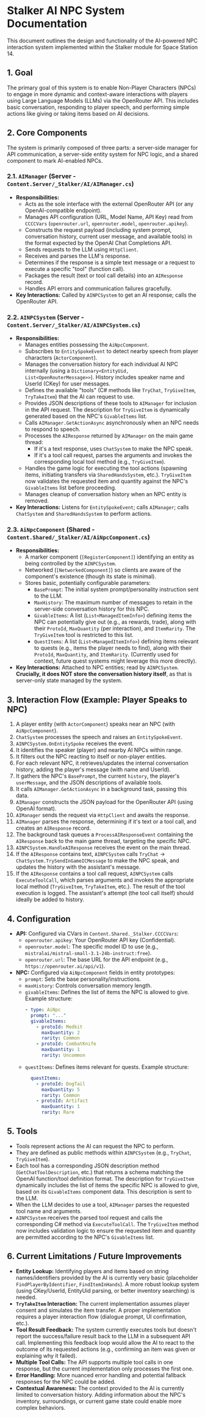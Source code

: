 # Stalker AI NPC System Documentation

This document outlines the design and functionality of the AI-powered NPC interaction system implemented within the Stalker module for Space Station 14.

## 1. Goal

The primary goal of this system is to enable Non-Player Characters (NPCs) to engage in more dynamic and context-aware interactions with players using Large Language Models (LLMs) via the OpenRouter API. This includes basic conversation, responding to player speech, and performing simple actions like giving or taking items based on AI decisions.

## 2. Core Components

The system is primarily composed of three parts: a server-side manager for API communication, a server-side entity system for NPC logic, and a shared component to mark AI-enabled NPCs.

### 2.1. `AIManager` (Server - `Content.Server/_Stalker/AI/AIManager.cs`)

-   **Responsibilities:**
    -   Acts as the sole interface with the external OpenRouter API (or any OpenAI-compatible endpoint).
    -   Manages API configuration (URL, Model Name, API Key) read from `CCCCVars` (`openrouter.url`, `openrouter.model`, `openrouter.apikey`).
    -   Constructs the request payload (including system prompt, conversation history, current user message, and available tools) in the format expected by the OpenAI Chat Completions API.
    -   Sends requests to the LLM using `HttpClient`.
    -   Receives and parses the LLM's response.
    -   Determines if the response is a simple text message or a request to execute a specific "tool" (function call).
    -   Packages the result (text or tool call details) into an `AIResponse` record.
    -   Handles API errors and communication failures gracefully.
-   **Key Interactions:** Called by `AINPCSystem` to get an AI response; calls the OpenRouter API.

### 2.2. `AINPCSystem` (Server - `Content.Server/_Stalker/AI/AINPCSystem.cs`)

-   **Responsibilities:**
    -   Manages entities possessing the `AiNpcComponent`.
    -   Subscribes to `EntitySpokeEvent` to detect nearby speech from player characters (`ActorComponent`).
    -   Manages the conversation history for each individual AI NPC internally (using a `Dictionary<EntityUid, List<OpenRouterMessage>>`). History includes speaker name and UserId (CKey) for user messages.
    -   Defines the available "tools" (C# methods like `TryChat`, `TryGiveItem`, `TryTakeItem`) that the AI can request to use.
    -   Provides JSON descriptions of these tools to `AIManager` for inclusion in the API request. The description for `TryGiveItem` is dynamically generated based on the NPC's `GivableItems` list.
    -   Calls `AIManager.GetActionAsync` asynchronously when an NPC needs to respond to speech.
    -   Processes the `AIResponse` returned by `AIManager` on the main game thread:
        -   If it's a text response, uses `ChatSystem` to make the NPC speak.
        -   If it's a tool call request, parses the arguments and invokes the corresponding local tool method (e.g., `TryGiveItem`).
    -   Handles the game logic for executing the tool actions (spawning items, initiating transfers via `SharedHandsSystem`, etc.). `TryGiveItem` now validates the requested item and quantity against the NPC's `GivableItems` list before proceeding.
    -   Manages cleanup of conversation history when an NPC entity is removed.
-   **Key Interactions:** Listens for `EntitySpokeEvent`; calls `AIManager`; calls `ChatSystem` and `SharedHandsSystem` to perform actions.

### 2.3. `AiNpcComponent` (Shared - `Content.Shared/_Stalker/AI/AiNpcComponent.cs`)

-   **Responsibilities:**
    -   A marker component (`[RegisterComponent]`) identifying an entity as being controlled by the `AINPCSystem`.
    -   Networked (`[NetworkedComponent]`) so clients are aware of the component's existence (though its state is minimal).
    -   Stores basic, potentially configurable parameters:
        -   `BasePrompt`: The initial system prompt/personality instruction sent to the LLM.
        -   `MaxHistory`: The maximum number of messages to retain in the server-side conversation history for this NPC.
        -   `GivableItems`: A list (`List<ManagedItemInfo>`) defining items the NPC can potentially give out (e.g., as rewards, trade), along with their `ProtoId`, `MaxQuantity` (per interaction), and `ItemRarity`. The `TryGiveItem` tool is restricted to this list.
        -   `QuestItems`: A list (`List<ManagedItemInfo>`) defining items relevant to quests (e.g., items the player needs to find), along with their `ProtoId`, `MaxQuantity`, and `ItemRarity`. (Currently used for context, future quest systems might leverage this more directly).
-   **Key Interactions:** Attached to NPC entities; read by `AINPCSystem`. **Crucially, it does NOT store the conversation history itself**, as that is server-only state managed by the system.

## 3. Interaction Flow (Example: Player Speaks to NPC)

1.  A player entity (with `ActorComponent`) speaks near an NPC (with `AiNpcComponent`).
2.  `ChatSystem` processes the speech and raises an `EntitySpokeEvent`.
3.  `AINPCSystem.OnEntitySpoke` receives the event.
4.  It identifies the speaker (player) and nearby AI NPCs within range.
5.  It filters out the NPC reacting to itself or non-player entities.
6.  For each relevant NPC, it retrieves/updates the internal conversation history, adding the player's message (with name and UserId).
7.  It gathers the NPC's `BasePrompt`, the current `history`, the player's `userMessage`, and the JSON descriptions of available tools.
8.  It calls `AIManager.GetActionAsync` in a background task, passing this data.
9.  `AIManager` constructs the JSON payload for the OpenRouter API (using OpenAI format).
10. `AIManager` sends the request via `HttpClient` and awaits the response.
11. `AIManager` parses the response, determining if it's text or a tool call, and creates an `AIResponse` record.
12. The background task queues a `ProcessAIResponseEvent` containing the `AIResponse` back to the main game thread, targeting the specific NPC.
13. `AINPCSystem.HandleAIResponse` receives the event on the main thread.
14. If the `AIResponse` contains text, `AINPCSystem` calls `TryChat` -> `ChatSystem.TrySendInGameICMessage` to make the NPC speak, and updates the history with the assistant's message.
15. If the `AIResponse` contains a tool call request, `AINPCSystem` calls `ExecuteToolCall`, which parses arguments and invokes the appropriate local method (`TryGiveItem`, `TryTakeItem`, etc.). The result of the tool execution is logged. The assistant's attempt (the tool call itself) should ideally be added to history.

## 4. Configuration

-   **API:** Configured via CVars in `Content.Shared._Stalker.CCCCVars`:
    -   `openrouter.apikey`: Your OpenRouter API key (Confidential).
    -   `openrouter.model`: The specific model ID to use (e.g., `mistralai/mistral-small-3.1-24b-instruct:free`).
    -   `openrouter.url`: The base URL for the API endpoint (e.g., `https://openrouter.ai/api/v1`).
-   **NPC:** Configured via `AiNpcComponent` fields in entity prototypes:
    -   `prompt`: Sets the base personality/instructions.
    -   `maxHistory`: Controls conversation memory length.
    -   `givableItems`: Defines the list of items the NPC is allowed to give. Example structure:
        ```yaml
        - type: AiNpc
          prompt: "..."
          givableItems:
            - protoId: Medkit
              maxQuantity: 2
              rarity: Common
            - protoId: CombatKnife
              maxQuantity: 1
              rarity: Uncommon
        ```
    -   `questItems`: Defines items relevant for quests. Example structure:
        ```yaml
          questItems:
            - protoId: DogTail
              maxQuantity: 5
              rarity: Common
            - protoId: Artifact
              maxQuantity: 1
              rarity: Rare
        ```

## 5. Tools

-   Tools represent actions the AI can request the NPC to perform.
-   They are defined as public methods within `AINPCSystem` (e.g., `TryChat`, `TryGiveItem`).
-   Each tool has a corresponding JSON description method (`GetChatToolDescription`, etc.) that returns a schema matching the OpenAI function/tool definition format. The description for `TryGiveItem` dynamically includes the list of items the specific NPC is allowed to give, based on its `GivableItems` component data. This description is sent to the LLM.
-   When the LLM decides to use a tool, `AIManager` parses the requested tool name and arguments.
-   `AINPCSystem` receives the parsed tool request and calls the corresponding C# method via `ExecuteToolCall`. The `TryGiveItem` method now includes validation logic to ensure the requested item and quantity are permitted according to the NPC's `GivableItems` list.

## 6. Current Limitations / Future Improvements

-   **Entity Lookup:** Identifying players and items based on string names/identifiers provided by the AI is currently very basic (placeholder `FindPlayerByIdentifier`, `FindItemInHands`). A more robust lookup system (using CKey/UserId, EntityUid parsing, or better inventory searching) is needed.
-   **`TryTakeItem` Interaction:** The current implementation assumes player consent and simulates the item transfer. A proper implementation requires a player interaction flow (dialogue prompt, UI confirmation, etc.).
-   **Tool Result Feedback:** The system currently executes tools but doesn't report the success/failure result back to the LLM in a subsequent API call. Implementing this feedback loop would allow the AI to react to the outcome of its requested actions (e.g., confirming an item was given or explaining why it failed).
-   **Multiple Tool Calls:** The API supports multiple tool calls in one response, but the current implementation only processes the first one.
-   **Error Handling:** More nuanced error handling and potential fallback responses for the NPC could be added.
-   **Contextual Awareness:** The context provided to the AI is currently limited to conversation history. Adding information about the NPC's inventory, surroundings, or current game state could enable more complex behaviors.